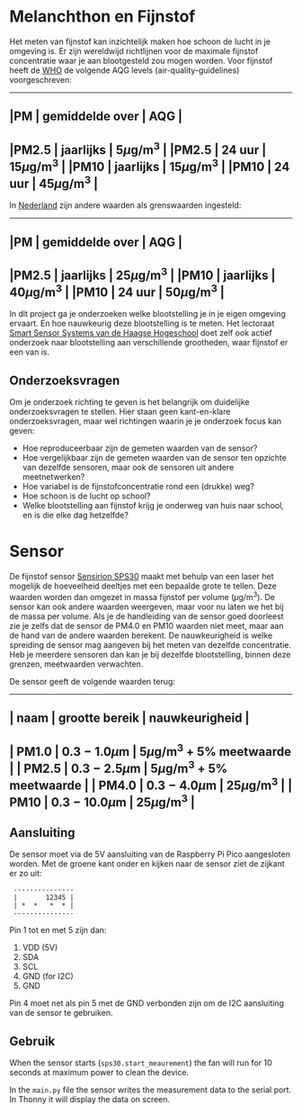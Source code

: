 # Melanchthon en Fijnstof
Het meten van fijnstof kan inzichtelijk maken hoe schoon de lucht in je omgeving is. Er zijn wereldwijd richtlijnen voor de maximale fijnstof concentratie waar je aan blootgesteld zou mogen worden. Voor fijnstof heeft de [WHO](https://www.who.int/news-room/fact-sheets/detail/ambient-(outdoor)-air-quality-and-health) de volgende AQG levels (air-quality-guidelines) voorgeschreven:

------------------------------
|PM | gemiddelde over | AQG  |
------------------------------
|PM2.5 | jaarlijks | 5$\mu$g/m$^3$  |
|PM2.5 | 24 uur    | 15$\mu$g/m$^3$ |
|PM10  | jaarlijks | 15$\mu$g/m$^3$  |
|PM10  | 24 uur    | 45$\mu$g/m$^3$ |
------------------------------

In [Nederland](https://www.infomil.nl/onderwerpen/landbouw/stof/handreiking-fijn-1/juridisch-kader/wettelijke-eisen/) zijn andere waarden als grenswaarden ingesteld:

------------------------------
|PM | gemiddelde over | AQG  |
------------------------------
|PM2.5 | jaarlijks | 25$\mu$g/m$^3$  |
|PM10  | jaarlijks | 40$\mu$g/m$^3$  |
|PM10  | 24 uur    | 50$\mu$g/m$^3$ |
------------------------------

In dit project ga je onderzoeken welke blootstelling je in je eigen omgeving ervaart. En hoe nauwkeurig deze blootstelling is te meten. Het lectoraat [Smart Sensor Systems van de Haagse Hogeschool](https://www.dehaagsehogeschool.nl/onderzoek/lectoraten/smart-sensor-systems) doet zelf ook actief onderzoek naar blootstelling aan verschillende grootheden, waar fijnstof er een van is.

## Onderzoeksvragen
Om je onderzoek richting te geven is het belangrijk om duidelijke onderzoeksvragen te stellen. Hier staan geen kant-en-klare onderzoeksvragen, maar wel richtingen waarin je je onderzoek focus kan geven:
 * Hoe reproduceerbaar zijn de gemeten waarden van de sensor? 
 * Hoe vergelijkbaar zijn de gemeten waarden van de sensor ten opzichte van dezelfde sensoren, maar ook de sensoren uit andere meetnetwerken?
 * Hoe variabel is de fijnstofconcentratie rond een (drukke) weg?
 * Hoe schoon is de lucht op school?
 * Welke blootstelling aan fijnstof krijg je onderweg van huis naar school, en is die elke dag hetzelfde?  

# Sensor
De fijnstof sensor [Sensirion SPS30](https://sensirion.com/products/catalog/SPS30) maakt met behulp van een laser het mogelijk de hoeveelheid deeltjes met een bepaalde grote te tellen. Deze waarden worden dan omgezet in massa fijnstof per volume ($\mu$g/m$^3$). De sensor kan ook andere waarden weergeven, maar voor nu laten we het bij de massa per volume. Als je de handleiding van de sensor goed doorleest zie je zelfs dat de sensor de PM4.0 en PM10 waarden niet meet, maar aan de hand van de andere waarden berekent. De nauwkeurigheid is welke spreiding de sensor mag aangeven bij het meten van dezelfde concentratie. Heb je meerdere sensoren dan kan je bij dezelfde blootstelling, binnen deze grenzen, meetwaarden verwachten. 

De sensor geeft de volgende waarden terug:

-------------------------------------------------------------
| naam  | grootte bereik    | nauwkeurigheid                |
-------------------------------------------------------------
| PM1.0 | $0.3 - 1.0 \mu$m  | 5$\mu$g/m$^3$ + 5% meetwaarde |
| PM2.5 | $0.3 - 2.5 \mu$m  | 5$\mu$g/m$^3$ + 5% meetwaarde |
| PM4.0 | $0.3 - 4.0 \mu$m  | 25$\mu$g/m$^3$                |
| PM10  | $0.3 - 10.0 \mu$m | 25$\mu$g/m$^3$                |
-------------------------------------------------------------

## Aansluiting
De sensor moet via de 5V aansluiting van de Raspberry Pi Pico aangesloten worden. Met de groene kant onder en kijken naar de sensor ziet de zijkant er zo uit:
```
 ---------------
 |       12345 |
 | *  *   *  * |
 ---------------
```
Pin 1 tot en met 5 zijn dan:
1. VDD (5V)
2. SDA
3. SCL
4. GND (for I2C)
5. GND

Pin 4 moet net als pin 5 met de GND verbonden zijn om de I2C aansluiting van de sensor te gebruiken. 

## Gebruik
When the sensor starts (`sps30.start_meaurement`) the fan will run for 10 seconds at maximum power to clean the device.

In the `main.py` file the sensor writes the measurement data to the serial port. In Thonny it will display the data on screen.

